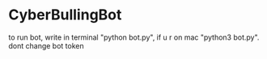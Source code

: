 # CyberBullingBot
to run bot, write in terminal "python bot.py", if u r on mac "python3 bot.py".
dont change bot token
